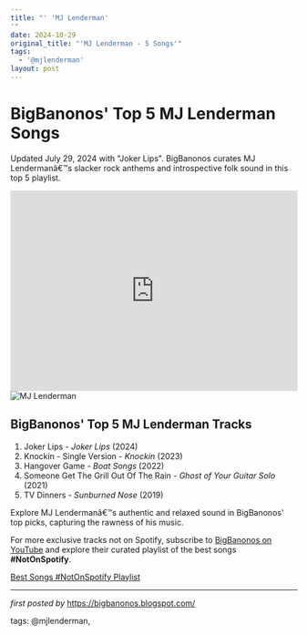 ```yaml
---
title: "' 'MJ Lenderman'
'"
date: 2024-10-29
original_title: "'MJ Lenderman - 5 Songs'"
tags:
  - '@mjlenderman'
layout: post
---
```

<div class="blog-post"> <h1>BigBanonos' Top 5 MJ Lenderman Songs</h1> <p>Updated July 29, 2024 with "Joker Lips". BigBanonos curates MJ Lendermanâ€™s slacker rock anthems and introspective folk sound in this top 5 playlist.</p> <div class="embed-code"> <iframe allow="autoplay; clipboard-write; encrypted-media; fullscreen; picture-in-picture" allowfullscreen="" frameborder="0" height="352" loading="lazy" src="https://open.spotify.com/embed/playlist/1dhVV7C4NZ9udrNzB1vM8x?utm_source=generator" width="100%"></iframe> </div> <div class="image-container"> <img alt="MJ Lenderman" src="https://f4.bcbits.com/img/0036409817_25.jpg" /> </div> <h2>BigBanonos' Top 5 MJ Lenderman Tracks</h2> <ol> <li>Joker Lips - <em>Joker Lips</em> (2024)</li> <li>Knockin - Single Version - <em>Knockin</em> (2023)</li> <li>Hangover Game - <em>Boat Songs</em> (2022)</li> <li>Someone Get The Grill Out Of The Rain - <em>Ghost of Your Guitar Solo</em> (2021)</li> <li>TV Dinners - <em>Sunburned Nose</em> (2019)</li> </ol> <p>Explore MJ Lendermanâ€™s authentic and relaxed sound in BigBanonos' top picks, capturing the rawness of his music.</p>
</div>


<!--Subscribe and Playlist Links-->
<div>
    <p>For more exclusive tracks not on Spotify, subscribe to <a href="https://www.youtube.com/@BigBanonos" target="_blank">BigBanonos on YouTube</a> and explore their curated playlist of the best songs <strong>#NotOnSpotify</strong>.</p>
    <p><a href="https://www.youtube.com/playlist?list=PLtuNtuTatqI0kFahUCbtbfenC_ET5O_tr" target="_blank">Best Songs #NotOnSpotify Playlist<br /></a></p></div>

<hr />

<p><em>first posted by</em> <a href="https://bigbanonos.blogspot.com/" rel="noopener" target="_new">https://bigbanonos.blogspot.com/</a></p>

<p>tags: @mjlenderman,</p>
